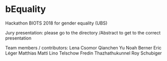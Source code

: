 # bEquality
Hackathon BIOTS 2018 for gender equality (UBS)

Jury presentation: please go to the directory /Abstract to get to the correct presentation

Team members / contributors:
Lena Csomor
Qianchen Yu
Noah Berner
Eric Léger
Matthias Matti
Lino Telschow
Fredin Thazhathukunnel 
Roy Schubiger
